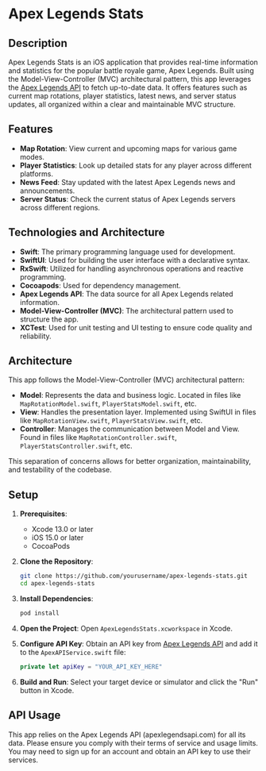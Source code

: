 # Apex Legends Stats

## Description

Apex Legends Stats is an iOS application that provides real-time information and statistics for the popular battle royale game, Apex Legends. Built using the Model-View-Controller (MVC) architectural pattern, this app leverages the [Apex Legends API](https://apexlegendsapi.com) to fetch up-to-date data. It offers features such as current map rotations, player statistics, latest news, and server status updates, all organized within a clear and maintainable MVC structure.

## Features

- **Map Rotation**: View current and upcoming maps for various game modes.
- **Player Statistics**: Look up detailed stats for any player across different platforms.
- **News Feed**: Stay updated with the latest Apex Legends news and announcements.
- **Server Status**: Check the current status of Apex Legends servers across different regions.

## Technologies and Architecture

- **Swift**: The primary programming language used for development.
- **SwiftUI**: Used for building the user interface with a declarative syntax.
- **RxSwift**: Utilized for handling asynchronous operations and reactive programming.
- **Cocoapods**: Used for dependency management.
- **Apex Legends API**: The data source for all Apex Legends related information.
- **Model-View-Controller (MVC)**: The architectural pattern used to structure the app.
- **XCTest**: Used for unit testing and UI testing to ensure code quality and reliability.

## Architecture

This app follows the Model-View-Controller (MVC) architectural pattern:

- **Model**: Represents the data and business logic. Located in files like `MapRotationModel.swift`, `PlayerStatsModel.swift`, etc.
- **View**: Handles the presentation layer. Implemented using SwiftUI in files like `MapRotationView.swift`, `PlayerStatsView.swift`, etc.
- **Controller**: Manages the communication between Model and View. Found in files like `MapRotationController.swift`, `PlayerStatsController.swift`, etc.

This separation of concerns allows for better organization, maintainability, and testability of the codebase.

## Setup

1. **Prerequisites**:
   - Xcode 13.0 or later
   - iOS 15.0 or later
   - CocoaPods

2. **Clone the Repository**:
   ```bash
   git clone https://github.com/yourusername/apex-legends-stats.git
   cd apex-legends-stats
   ```

3. **Install Dependencies**:
   ```bash
   pod install
   ```

4. **Open the Project**:
   Open `ApexLegendsStats.xcworkspace` in Xcode.

5. **Configure API Key**:
   Obtain an API key from [Apex Legends API](https://apexlegendsapi.com) and add it to the `ApexAPIService.swift` file:
   ```swift
   private let apiKey = "YOUR_API_KEY_HERE"
   ```

6. **Build and Run**:
   Select your target device or simulator and click the "Run" button in Xcode.

## API Usage

This app relies on the Apex Legends API (apexlegendsapi.com) for all its data. Please ensure you comply with their terms of service and usage limits. You may need to sign up for an account and obtain an API key to use their services.
